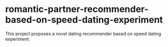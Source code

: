 # romantic-partner-recommender-based-on-speed-dating-experiment
This project proposes a novel dating recommender based on speed dating experiment.
